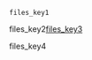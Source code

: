 ```ngMeta
files_key1
```
files_key2[files_key3](https://saral.navgurukul.org/course/99)


files_key4